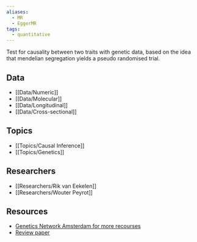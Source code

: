 ```yaml
---
aliases:
  - MR
  - EggerMR
tags:
  - quantitative
---
```


Test for causality between two traits with genetic data, based on the idea that mendelian segregation yields a pseudo randomised trial.

## Data

 - [[Data/Numeric]]
 - [[Data/Molecular]]
 - [[Data/Longitudinal]]
 - [[Data/Cross-sectional]]

## Topics

  - [[Topics/Causal Inference]]
  - [[Topics/Genetics]]

## Researchers

- [[Researchers/Rik van Eekelen]]
- [[Researchers/Wouter Peyrot]]

## Resources

  - [Genetics Network Amsterdam for more recourses](https://www.geneticsnetworkamsterdam.org)
  - [Review paper](https://pubmed.ncbi.nlm.nih.gov/29872216/)
